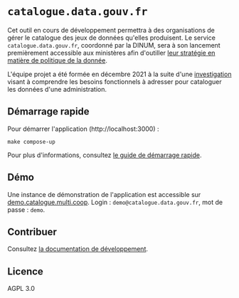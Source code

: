 # `catalogue.data.gouv.fr`

Cet outil en cours de développement permettra à des organisations de gérer le catalogue des jeux de données qu'elles produisent. Le service `catalogue.data.gouv.fr`, coordonné par la DINUM, sera à son lancement premièrement accessible aux ministères afin d'outiller [leur stratégie en matière de politique de la donnée](https://www.etalab.gouv.fr/politique-de-la-donnee-des-algorithmes-et-des-codes-sources-15-strategies-ministerielles-et-500-actions-pour-accelerer/).

L'équipe projet a été formée en décembre 2021 à la suite d'une [investigation](https://jailbreak.gitlab.io/investigation-catalogue/synthese.html) visant à comprendre les besoins fonctionnels à adresser pour cataloguer les données d'une administration.

## Démarrage rapide

Pour démarrer l'application (http://localhost:3000) : 

```
make compose-up
```

Pour plus d'informations, consultez [le guide de démarrage rapide](./docs/fr/demarrage.md).

## Démo

Une instance de démonstration de l'application est accessible sur [demo.catalogue.multi.coop](http://demo.catalogue.multi.coop/). Login : `demo@catalogue.data.gouv.fr`, mot de passe : `demo`.


## Contribuer

Consultez [la documentation de développement](./docs/fr/README.md).

## Licence

AGPL 3.0
